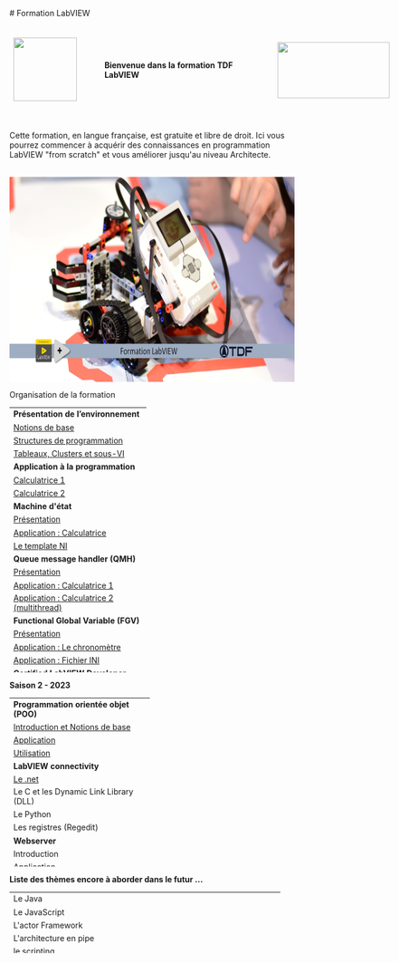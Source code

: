 <p># Formation LabVIEW</p>
<p></p>
<table style="height: 171px; width: 679px;">
<thead>
<tr style="height: 153px;">
<td style="height: 153px; width: 150px;"><a href="http://www.technologies-france.com"><img src="https://avatars.githubusercontent.com/u/72153904?s=200&amp;v=4" width="112" height="112" alt="" /></a></td>
<td style="height: 153px; width: 311.736px;"><strong>Bienvenue dans la formation TDF LabVIEW&nbsp;</strong></td>
<td style="width: 197.986px;"><a href="http://www.ni.com"><img src="https://www.wiresmithtech.com/wp-content/uploads/2017/12/LV_Logo_PowerdBy_centered-wide.png" alt="" style="float: left;" width="198" height="99" /></a></td>
</tr>
</thead>
</table>
<p>Cette formation, en langue fran&ccedil;aise, est gratuite et libre de droit. Ici vous pourrez commencer &agrave; acqu&eacute;rir des connaissances en programmation LabVIEW "from scratch" et vous am&eacute;liorer jusqu'au niveau Architecte.</p>
<p></p>
<p dir="auto"></p>
<p>&nbsp;<a href="https://www.youtube.com/watch?v=ZRYl4eiulQM&amp;list=PLtioRYPUn23rmTQmI3XhCEMH0Tcn9y50z&amp;ab_channel=TechnologiesdeFrance%28TDF%29"><img src="Formation.png" width="640" height="362" alt="" style="display: block; margin-left: auto; margin-right: auto;" /></a></p>
<p></p>
<p></p>
<p dir="auto">Organisation de la formation</p>
<table border="0" style="height: 468px; width: 47.9902%; border-collapse: collapse;">
<tbody>
<tr style="height: 18px;">
<td style="width: 69.2755%; height: 18px;"><strong>Pr&eacute;sentation de l&rsquo;environnement</strong></td>
</tr>
<tr style="height: 18px;">
<td style="width: 69.2755%; height: 18px;"><a href="/A-1 Pr&eacute;sentation de l&rsquo;environnement LabVIEW et notions de base/">Notions de base</a></td>
</tr>
<tr style="height: 18px;">
<td style="width: 69.2755%; height: 18px;"><a href="/A-2 Pr&eacute;sentation des Structures/">Structures de programmation</a></td>
</tr>
<tr style="height: 18px;">
<td style="width: 69.2755%; height: 18px;"><a href="/A-3 Pr&eacute;sentation des Tableaux, Clusters et sous-VI/">Tableaux, Clusters et sous-VI</a></td>
</tr>
<tr style="height: 18px;">
<td style="width: 69.2755%; height: 18px;"><strong>Application &agrave; la programmation</strong></td>
</tr>
<tr style="height: 18px;">
<td style="width: 69.2755%; height: 18px;"><a href="/B-1 Application &agrave; la programmation - Calculatrice 1/">Calculatrice 1</a></td>
</tr>
<tr style="height: 18px;">
<td style="width: 69.2755%; height: 18px;"><a href="/B-2 Application &agrave; la programmation - Calculatrice 2/">Calculatrice 2</a></td>
</tr>
<tr style="height: 18px;">
<td style="width: 69.2755%; height: 18px;"><strong>Machine d'&eacute;tat</strong></td>
</tr>
<tr style="height: 18px;">
<td style="width: 69.2755%; height: 18px;"><a href="/C-1 Machine d'&eacute;tat, pr&eacute;sentation/">Pr&eacute;sentation </a></td>
</tr>
<tr style="height: 18px;">
<td style="width: 69.2755%; height: 18px;"><a href="/C-2 Machine d'&eacute;tat, Application Calculatrice/">Application : Calculatrice</a></td>
</tr>
<tr style="height: 18px;">
<td style="width: 69.2755%; height: 18px;"><a href="/C-3 Machine d'&eacute;tat, le template NI/">Le template NI</a></td>
</tr>
<tr style="height: 18px;">
<td style="width: 69.2755%; height: 18px;"><strong>Queue message handler (QMH)</strong></td>
</tr>
<tr style="height: 18px;">
<td style="width: 69.2755%; height: 18px;"><a href="/D-1 Queue message handler - QMH/">Pr&eacute;sentation</a></td>
</tr>
<tr style="height: 18px;">
<td style="width: 69.2755%; height: 18px;"><a href="/D-2%20Queue message handler - QMH - Calculatrice 1/">Application : Calculatrice 1</a></td>
</tr>
<tr style="height: 18px;">
<td style="width: 69.2755%; height: 18px;"><a href="/D-3%20Queue message handler - QMH - Calculatrice 2/">Application : Calculatrice 2 (multithread)</a></td>
</tr>
<tr style="height: 18px;">
<td style="width: 69.2755%; height: 18px;"><strong><span>Functional Global Variable</span> (FGV)</strong></td>
</tr>
<tr style="height: 18px;">
<td style="width: 69.2755%; height: 18px;"><a href="/E-1%20FGV, Pr&eacute;sentation/">Pr&eacute;sentation</a></td>
</tr>
<tr style="height: 18px;">
<td style="width: 69.2755%; height: 18px;"><a href="/E-2%20FGV - Chronom&egrave;tre/">Application : Le chronom&egrave;tre</a></td>
</tr>
<tr style="height: 18px;">
<td style="width: 69.2755%; height: 18px;"><a href="/E-3%20FGV - File/">Application : Fichier INI</a></td>
</tr>
<tr style="height: 18px;">
<td style="width: 69.2755%; height: 18px;"><strong>Certified LabVIEW Developer (CLD)</strong></td>
</tr>
<tr style="height: 18px;">
<td style="width: 69.2755%; height: 18px;"><a href="/F-1%20CLD Presentation/">Pr&eacute;sentation</a></td>
</tr>
<tr style="height: 18px;">
<td style="width: 69.2755%; height: 18px;"><a href="/F-2%20CLD Cauchemar en LabVIEW/">Cauchemar en LabVIEW</a></td>
</tr>
<tr style="height: 18px;">
<td style="width: 69.2755%; height: 18px;"><a href="/F-3%20CLD Application/">Application : Examen</a></td>
</tr>
<tr style="height: 18px;">
<td style="width: 69.2755%; height: 18px;"><strong>Certified LabVIEW Architect (CLA)</strong></td>
</tr>
<tr style="height: 18px;">
<td style="width: 69.2755%; height: 18px;"><a href="/G-1%20CLA Pr&eacute;sentation/">Pr&eacute;sentation</a></td>
</tr>
<tr style="height: 18px;">
<td style="width: 69.2755%; height: 18px;"><a href="/G-2%20CLA Application/">Application : Examen</a></td>
</tr>
</tbody>
</table>
<p></p>
<p dir="auto"><strong>Saison 2 - 2023</strong></p>
<table border="0" style="height: 298px; width: 49.1655%; border-collapse: collapse;">
<tbody>
<tr style="height: 18px;">
<td style="width: 69.2755%; height: 18px;"><strong>Programmation orient&eacute;e objet (POO)</strong></td>
</tr>
<tr style="height: 18px;">
<td style="width: 69.2755%; height: 18px;"><a href="/H-1 Programmation orient&eacute;e objet (POO) - Introduction/">Introduction et&nbsp;Notions de base</a></td>
</tr>
<tr style="height: 18px;">
<td style="width: 69.2755%; height: 18px;"><a href="/H-2 Programmation orient&eacute;e objet (POO) - Application/">Application</a></td>
</tr>
<tr style="height: 18px;">
<td style="width: 69.2755%; height: 18px;"><a href="/H-3 Programmation orient&eacute;e objet (POO) - Utilisation/">Utilisation</a></td>
</tr>
<tr style="height: 18px;">
<td style="width: 69.2755%; height: 18px;"><strong>LabVIEW connectivity</strong></td>
</tr>
<tr style="height: 10px;">
<td style="width: 69.2755%; height: 10px;"><a href="/I%20- 1 Connectivity - .net/">Le .net</a></td>
</tr>
<tr style="height: 18px;">
<td style="width: 69.2755%; height: 18px;">Le C et les&nbsp;<span>Dynamic Link Library (DLL)</span></td>
</tr>
<tr style="height: 18px;">
<td style="width: 69.2755%; height: 18px;">Le Python</td>
</tr>
<tr style="height: 18px;">
<td style="width: 69.2755%; height: 18px;">Les registres (Regedit)</td>
</tr>
<tr style="height: 18px;">
<td style="width: 69.2755%; height: 18px;"><strong>Webserver</strong></td>
</tr>
<tr style="height: 18px;">
<td style="width: 69.2755%; height: 18px;">Introduction</td>
</tr>
<tr style="height: 18px;">
<td style="width: 69.2755%; height: 18px;">Application</td>
</tr>
<tr style="height: 18px;">
<td style="width: 69.2755%; height: 18px;"><strong>LabVIEW UI</strong></td>
</tr>
<tr style="height: 18px;">
<td style="width: 69.2755%; height: 18px;">Les menus</td>
</tr>
<tr style="height: 18px;">
<td style="width: 69.2755%; height: 18px;">Boutons en vectoriel</td>
</tr>
<tr style="height: 18px;">
<td style="width: 69.2755%; height: 18px;">Xcontrol</td>
</tr>
</tbody>
</table>
<p></p>
<p><strong>Liste des th&egrave;mes encore &agrave; aborder dans le futur ...&nbsp;</strong></p>
<p><strong></strong></p>
<table width="188" style="width: 479px; height: 108px;">
<tbody>
<tr style="height: 18px;">
<td style="width: 469px; height: 18px;">Le Java</td>
</tr>
<tr style="height: 18px;">
<td style="width: 469px; height: 18px;">Le JavaScript</td>
</tr>
<tr style="height: 18px;">
<td style="width: 469px; height: 18px;">L'actor Framework</td>
</tr>
<tr style="height: 18px;">
<td style="width: 469px; height: 18px;">L'architecture en pipe&nbsp;</td>
</tr>
<tr style="height: 18px;">
<td style="width: 469px; height: 18px;">le scripting</td>
</tr>
<tr style="height: 18px;">
<td style="width: 469px; height: 18px;">Pointeur et gestion de la m&eacute;moire bas niveau sous LabVIEW</td>
</tr>
</tbody>
</table>
